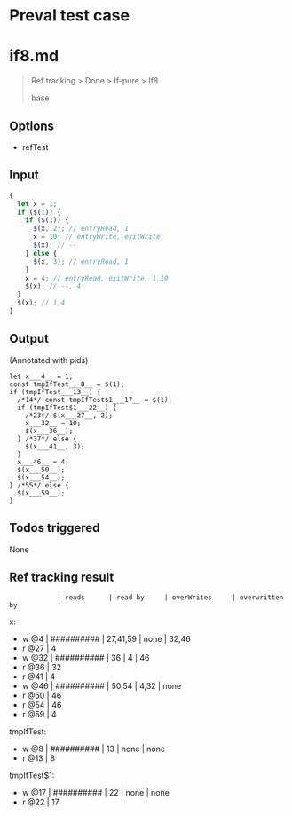 # Preval test case

# if8.md

> Ref tracking > Done > If-pure > If8
>
> base

## Options

- refTest

## Input

`````js filename=intro
{
  let x = 1;
  if ($(1)) {
    if ($(1)) {
      $(x, 2); // entryRead, 1
      x = 10; // entryWrite, exitWrite
      $(x); // --
    } else {
      $(x, 3); // entryRead, 1
    }
    x = 4; // entryRead, exitWrite, 1,10
    $(x); // --, 4
  }
  $(x); // 1,4
}
`````


## Output

(Annotated with pids)

`````filename=intro
let x___4__ = 1;
const tmpIfTest___8__ = $(1);
if (tmpIfTest___13__) {
  /*14*/ const tmpIfTest$1___17__ = $(1);
  if (tmpIfTest$1___22__) {
    /*23*/ $(x___27__, 2);
    x___32__ = 10;
    $(x___36__);
  } /*37*/ else {
    $(x___41__, 3);
  }
  x___46__ = 4;
  $(x___50__);
  $(x___54__);
} /*55*/ else {
  $(x___59__);
}
`````


## Todos triggered


None


## Ref tracking result


                | reads      | read by     | overWrites     | overwritten by
x:
  - w @4       | ########## | 27,41,59    | none           | 32,46
  - r @27      | 4
  - w @32      | ########## | 36          | 4              | 46
  - r @36      | 32
  - r @41      | 4
  - w @46      | ########## | 50,54       | 4,32           | none
  - r @50      | 46
  - r @54      | 46
  - r @59      | 4

tmpIfTest:
  - w @8       | ########## | 13          | none           | none
  - r @13      | 8

tmpIfTest$1:
  - w @17       | ########## | 22          | none           | none
  - r @22       | 17
